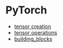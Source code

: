 # PyTorch

* [tensor creation](tensor_creation.md)
* [tensor operations](tensor_operations.md)
* [building_blocks](building_blocks.md)
